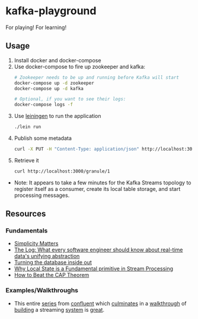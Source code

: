 # kafka-playground
For playing! For learning!

## Usage

1. Install docker and docker-compose
1. Use docker-compose to fire up zookeeper and kafka:
    ```bash
    # Zookeeper needs to be up and running before Kafka will start
    docker-compose up -d zookeeper
    docker-compose up -d kafka

    # Optional, if you want to see their logs:
    docker-compose logs -f
    ```
1. Use [leiningen](https://leiningen.org/) to run the application
    ```bash
    ./lein run
    ```
1. Publish some metadata
    ```bash
    curl -X PUT -H "Content-Type: application/json" http://localhost:3000/granule -d '{"id": "1", "message": "Hello, world!"}'
    ```
1. Retrieve it
   ```bash
   curl http://localhost:3000/granule/1
   ```
  - Note: It appears to take a few minutes for the Kafka Streams topology to
  register itself as a consumer, create its local table storage, and start
  processing messages.

## Resources

### Fundamentals
- [Simplicity Matters](https://www.youtube.com/watch?v=rI8tNMsozo0)
- [The Log: What every software engineer should know about real-time data's unifying abstraction](https://engineering.linkedin.com/distributed-systems/log-what-every-software-engineer-should-know-about-real-time-datas-unifying)
- [Turning the database inside out](https://www.confluent.io/blog/turning-the-database-inside-out-with-apache-samza/)
- [Why Local State is a Fundamental primitive in Stream Processing](https://www.oreilly.com/ideas/why-local-state-is-a-fundamental-primitive-in-stream-processing)
- [How to Beat the CAP Theorem](http://nathanmarz.com/blog/how-to-beat-the-cap-theorem.html)

### Examples/Walkthroughs
- This entire [series](https://www.confluent.io/blog/data-dichotomy-rethinking-the-way-we-treat-data-and-services/) from [confluent](https://www.confluent.io/blog/build-services-backbone-events/) which [culminates](https://www.confluent.io/blog/apache-kafka-for-service-architectures/) in a  [walkthrough](https://www.confluent.io/blog/chain-services-exactly-guarantees/) of [building](https://www.confluent.io/blog/messaging-single-source-truth/) a streaming [system](https://www.confluent.io/blog/leveraging-power-database-unbundled/) is [great](https://www.confluent.io/blog/building-a-microservices-ecosystem-with-kafka-streams-and-ksql/).
